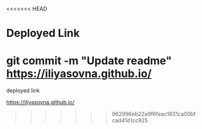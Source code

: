 <<<<<<< HEAD
# Deployed Link
git commit -m "Update readme"
https://iliyasovna.github.io/
=======
deployed link

https://iliyasovna.github.io/
>>>>>>> 962996eb22a9f6feac1831ca00bfcad41d1cc925
